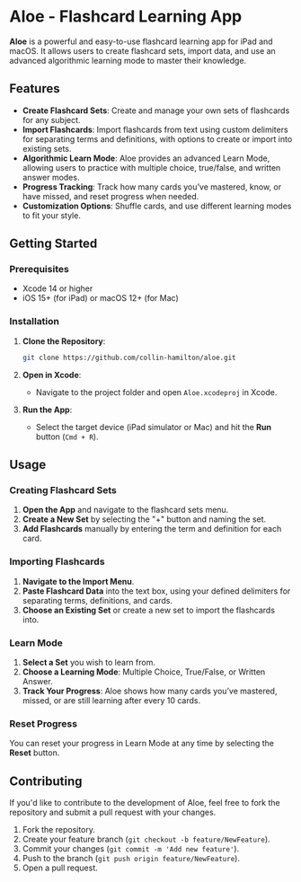 # Aloe - Flashcard Learning App

**Aloe** is a powerful and easy-to-use flashcard learning app for iPad and macOS. It allows users to create flashcard sets, import data, and use an advanced algorithmic learning mode to master their knowledge.

## Features

- **Create Flashcard Sets**: Create and manage your own sets of flashcards for any subject.
- **Import Flashcards**: Import flashcards from text using custom delimiters for separating terms and definitions, with options to create or import into existing sets.
- **Algorithmic Learn Mode**: Aloe provides an advanced Learn Mode, allowing users to practice with multiple choice, true/false, and written answer modes.
- **Progress Tracking**: Track how many cards you’ve mastered, know, or have missed, and reset progress when needed.
- **Customization Options**: Shuffle cards, and use different learning modes to fit your style.

## Getting Started

### Prerequisites

- Xcode 14 or higher
- iOS 15+ (for iPad) or macOS 12+ (for Mac)

### Installation

1. **Clone the Repository**:
   ```bash
   git clone https://github.com/collin-hamilton/aloe.git
   ```

2. **Open in Xcode**:
   - Navigate to the project folder and open `Aloe.xcodeproj` in Xcode.

3. **Run the App**:
   - Select the target device (iPad simulator or Mac) and hit the **Run** button (`Cmd + R`).

## Usage

### Creating Flashcard Sets

1. **Open the App** and navigate to the flashcard sets menu.
2. **Create a New Set** by selecting the "+" button and naming the set.
3. **Add Flashcards** manually by entering the term and definition for each card.

### Importing Flashcards

1. **Navigate to the Import Menu**.
2. **Paste Flashcard Data** into the text box, using your defined delimiters for separating terms, definitions, and cards.
3. **Choose an Existing Set** or create a new set to import the flashcards into.

### Learn Mode

1. **Select a Set** you wish to learn from.
2. **Choose a Learning Mode**: Multiple Choice, True/False, or Written Answer.
3. **Track Your Progress**: Aloe shows how many cards you’ve mastered, missed, or are still learning after every 10 cards.

### Reset Progress

You can reset your progress in Learn Mode at any time by selecting the **Reset** button.

## Contributing

If you'd like to contribute to the development of Aloe, feel free to fork the repository and submit a pull request with your changes.

1. Fork the repository.
2. Create your feature branch (`git checkout -b feature/NewFeature`).
3. Commit your changes (`git commit -m 'Add new feature'`).
4. Push to the branch (`git push origin feature/NewFeature`).
5. Open a pull request.
